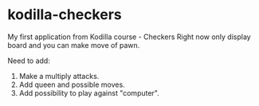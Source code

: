 # kodilla-checkers

My first application from Kodilla course - Checkers
Right now only display board and you can make move of pawn.

Need to add:
1. Make a multiply attacks.
2. Add queen and possible moves.
3. Add possibility to play against "computer".
